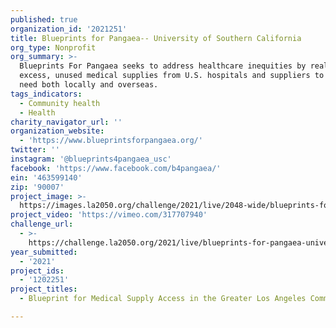 ```yaml
---
published: true
organization_id: '2021251'
title: Blueprints for Pangaea-- University of Southern California
org_type: Nonprofit
org_summary: >-
  Blueprints For Pangaea seeks to address healthcare inequities by reallocating
  excess, unused medical supplies from U.S. hospitals and suppliers to areas in
  need both locally and overseas.
tags_indicators:
  - Community health
  - Health
charity_navigator_url: ''
organization_website:
  - 'https://www.blueprintsforpangaea.org/'
twitter: ''
instagram: '@blueprints4pangaea_usc'
facebook: 'https://www.facebook.com/b4pangaea/'
ein: '463599140'
zip: '90007'
project_image: >-
  https://images.la2050.org/challenge/2021/live/2048-wide/blueprints-for-pangaea-university-of-southern-california.jpg
project_video: 'https://vimeo.com/317707940'
challenge_url:
  - >-
    https://challenge.la2050.org/2021/live/blueprints-for-pangaea-university-of-southern-california/
year_submitted:
  - '2021'
project_ids:
  - '1202251'
project_titles:
  - Blueprint for Medical Supply Access in the Greater Los Angeles Community

---
```

